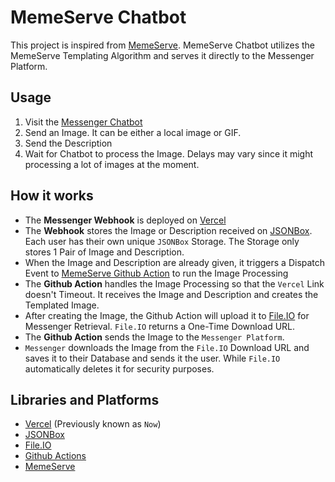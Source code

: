 # MemeServe Chatbot
This project is inspired from [MemeServe](https://github.com/janjanmedinaaa/MemeServe). MemeServe Chatbot utilizes the MemeServe Templating Algorithm and serves it directly to the Messenger Platform.

## Usage
1. Visit the [Messenger Chatbot](m.me/memeserve)
2. Send an Image. It can be either a local image or GIF.
3. Send the Description
4. Wait for Chatbot to process the Image. Delays may vary since it might processing a lot of images at the moment.

## How it works
- The **Messenger Webhook** is deployed on [Vercel](https://vercel.com)
- The **Webhook** stores the Image or Description received on [JSONBox](https://jsonbox.io/). Each user has their own unique `JSONBox` Storage. The Storage only stores 1 Pair of Image and Description.
- When the Image and Description are already given, it triggers a Dispatch Event to [MemeServe Github Action](https://github.com/janjanmedinaaa/memeserve-action) to run the Image Processing
- The **Github Action** handles the Image Processing so that the `Vercel` Link doesn't Timeout. It receives the Image and Description and creates the Templated Image.
- After creating the Image, the Github Action will upload it to [File.IO](https://www.file.io/) for Messenger Retrieval. `File.IO` returns a One-Time Download URL.
- The **Github Action** sends the Image to the `Messenger Platform`.
- `Messenger` downloads the Image from the `File.IO` Download URL and saves it to their Database and sends it the user. While `File.IO` automatically deletes it for security purposes.

## Libraries and Platforms
- [Vercel](https://vercel.com) (Previously known as `Now`)
- [JSONBox](https://jsonbox.io/)
- [File.IO](https://www.file.io/)
- [Github Actions](https://github.com/features/actions)
- [MemeServe](https://github.com/janjanmedinaaa/MemeServe)